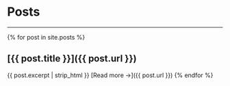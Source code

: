 # Posts

---

{% for post in site.posts %}
## [{{ post.title }}]({{ post.url }}) 
{{ post.excerpt | strip_html }} [Read more →]({{ post.url }})
{% endfor %}
